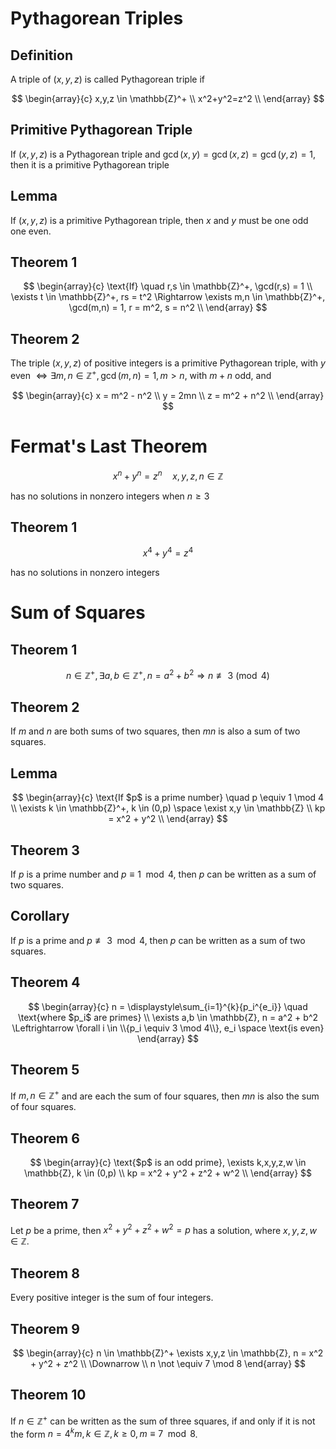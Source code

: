 # Pythagorean Triples

## Definition

A triple of $(x,y,z)$ is called Pythagorean triple if

$$
\begin{array}{c}
    x,y,z \in \mathbb{Z}^+ \\
    x^2+y^2=z^2 \\
\end{array}
$$

## Primitive Pythagorean Triple

If $(x,y,z)$ is a Pythagorean triple and $\gcd(x,y) = \gcd(x,z) = \gcd(y,z) = 1$, then it is a primitive Pythagorean triple

## Lemma

If $(x,y,z)$ is a primitive Pythagorean triple, then $x$ and $y$ must be one odd one even.

## Theorem 1

$$
\begin{array}{c}
    \text{If} \quad r,s \in \mathbb{Z}^+, \gcd(r,s) = 1 \\
    \exists t \in \mathbb{Z}^+, rs = t^2 \Rightarrow \exists m,n \in \mathbb{Z}^+, \gcd(m,n) = 1, r = m^2, s = n^2 \\
\end{array}
$$

## Theorem 2

The triple $(x,y,z)$ of positive integers is a primitive Pythagorean triple, with $y$ even $\Longleftrightarrow \exists m,n \in \mathbb{Z}^+, \gcd(m,n) = 1, m \gt n$, with $m + n$ odd, and

$$
\begin{array}{c}
    x = m^2 - n^2 \\
    y = 2mn \\
    z = m^2 + n^2 \\
\end{array}
$$

# Fermat's Last Theorem

$$
x^n + y^n = z^n \quad x,y,z,n \in \mathbb{Z}
$$

has no solutions in nonzero integers when $n \geq 3$

## Theorem 1

$$
x^4 + y^4 = z^4
$$

has no solutions in nonzero integers

# Sum of Squares

## Theorem 1

$$
n \in \mathbb{Z}^+, \exists a,b \in \mathbb{Z}^+, n = a^2 + b^2 \Rightarrow n \not \equiv 3 \pmod 4
$$

## Theorem 2

If $m$ and $n$ are both sums of two squares, then $mn$ is also a sum of two squares.

## Lemma

$$
\begin{array}{c}
    \text{If $p$ is a prime number} \quad p \equiv 1 \mod 4 \\
    \exists k \in \mathbb{Z}^+, k \in (0,p) \space \exist x,y \in \mathbb{Z} \\
    kp = x^2 + y^2 \\
\end{array}
$$

## Theorem 3

If $p$ is a prime number and $p \equiv 1 \mod 4$, then $p$ can be written as a sum of two squares.

## Corollary

If $p$ is a prime and $p \not \equiv 3 \mod 4$, then $p$ can be written as a sum of two squares.

## Theorem 4

$$
\begin{array}{c}
    n = \displaystyle\sum_{i=1}^{k}{p_i^{e_i}} \quad \text{where $p_i$ are primes} \\
    \exists a,b \in \mathbb{Z}, n = a^2 + b^2 \Leftrightarrow \forall i \in \\{p_i \equiv 3 \mod 4\\}, e_i \space \text{is even}
\end{array}
$$

## Theorem 5

If $m,n \in \mathbb{Z}^+$ and are each the sum of four squares, then $mn$ is also the sum of four squares.

## Theorem 6

$$
\begin{array}{c}
    \text{$p$ is an odd prime}, \exists k,x,y,z,w \in \mathbb{Z}, k \in (0,p) \\
    kp = x^2 + y^2 + z^2 + w^2 \\
\end{array}
$$

## Theorem 7

Let $p$ be a prime, then $x^2 + y^2 + z^2 + w^2 = p$ has a solution, where $x,y,z,w \in \mathbb{Z}$.

## Theorem 8

Every positive integer is the sum of four integers.

## Theorem 9

$$
\begin{array}{c}
    n \in \mathbb{Z}^+ \exists x,y,z \in \mathbb{Z}, n = x^2 + y^2 + z^2 \\
    \Downarrow \\
    n \not \equiv 7 \mod 8
\end{array}
$$

## Theorem 10

If $n \in \mathbb{Z}^+$ can be written as the sum of three squares, if and only if it is not the form $n = 4^km, k \in \mathbb{Z}, k \geq 0, m \equiv 7 \mod 8$.